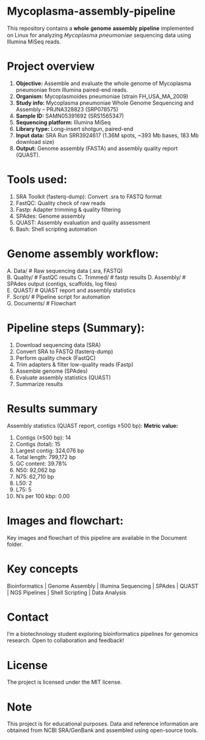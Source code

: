 # Mycoplasma-assembly-pipeline
This repository contains a 𝐰𝐡𝐨𝐥𝐞 𝐠𝐞𝐧𝐨𝐦𝐞 𝐚𝐬𝐬𝐞𝐦𝐛𝐥𝐲 𝐩𝐢𝐩𝐞𝐥𝐢𝐧𝐞 implemented on Linux for analyzing 𝘔𝘺𝘤𝘰𝘱𝘭𝘢𝘴𝘮𝘢 𝘱𝘯𝘦𝘶𝘮𝘰𝘯𝘪𝘢𝘦 sequencing data using Illumina MiSeq reads.

# Project overview
1. **Objective:** Assemble and evaluate the whole genome of Mycoplasma pneumoniae from Illumina paired-end reads.
2. **Organism:** Mycoplasmoides pneumoniae (strain FH_USA_MA_2009)
3. **Study info:** Mycoplasma pneumoniae Whole Genome Sequencing and Assembly – PRJNA328823 (SRP078575)
4. **Sample ID:** SAMN05391692 (SRS1565347)
5. **Sequencing platform:** Illumina MiSeq
6. **Library type:** Long-insert shotgun, paired-end
7. **Input data:** SRA Run SRR3924617 (1.36M spots, ~393 Mb bases, 183 Mb download size)
8. **Output:** Genome assembly (FASTA) and assembly quality report (QUAST).

# Tools used:
1. SRA Toolkit (fasterq-dump): Convert .sra to FASTQ format
2. FastQC: Quality check of raw reads
3. Fastp: Adapter trimming & quality filtering
4. SPAdes: Genome assembly
5. QUAST: Assembly evaluation and quality assessment
6. Bash: Shell scripting automation

# Genome assembly workflow:
A. Data/         # Raw sequencing data (.sra, FASTQ)  
B. Quality/      # FastQC results
C. Trimmed/      # fastp results
D. Assembly/     # SPAdes output (contigs, scaffolds, log files)  
E. QUAST/        # QUAST report and assembly statistics  
F. Script/       # Pipeline script for automation  
G. Documents/    # Flowchart  

# Pipeline steps (Summary):
1. Download sequencing data (SRA)                                  
2. Convert SRA to FASTQ (fasterq-dump)
3. Perform quality check (FastQC)
4. Trim adapters & filter low-quality reads (Fastp)
5. Assemble genome (SPAdes)
6. Evaluate assembly statistics (QUAST)
7. Summarize results

# Results summary
Assembly statistics (QUAST report, contigs ≥500 bp):
**Metric value:**
1. Contigs (≥500 bp):	14
2. Contigs (total):	15
3. Largest contig:	324,076 bp
4. Total length:	799,172 bp
5. GC content: 39.78%
6. N50:	92,062 bp
7. N75:	62,710 bp
8. L50:	2
9. L75:	5
10. N’s per 100 kbp:	0.00

# Images and flowchart:
Key images and flowchart of this pipeline are available in the Document folder. 

# Key concepts
Bioinformatics | Genome Assembly | Illumina Sequencing | SPAdes | QUAST | NGS Pipelines | Shell Scripting | Data Analysis

# Contact
I’m a biotechnology student exploring bioinformatics pipelines for genomics research. Open to collaboration and feedback!

# License
The project is licensed under the MIT license.

# Note
This project is for educational purposes. Data and reference information are obtained from NCBI SRA/GenBank and assembled using open-source tools.
